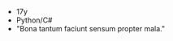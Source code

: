 -  17y
-  Python/C#
- "Bona tantum faciunt sensum propter mala." 
<!---
Akuviny/Akuviny is a ✨ special ✨ repository because its `README.md` (this file) appears on your GitHub profile.
You can click the Preview link to take a look at your changes.
--->
